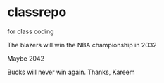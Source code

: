# classrepo
for class coding 

The blazers will win the NBA championship in 2032

Maybe 2042

Bucks will never win again. Thanks, Kareem 
